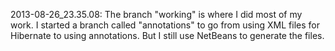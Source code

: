 2013-08-26_23.35.08: The branch "working" is where I did most of my work. I started a branch called "annotations" to go from using XML files for Hibernate to using annotations. But I still use NetBeans to generate the files.   

